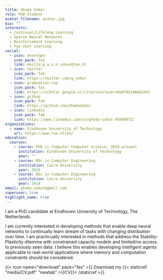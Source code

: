 ```yaml
---
title: Ghada Sokar
role: PhD Student
avatar_filename: avatar.jpg
bio: ""
interests:
  - Continual/Lifelong Learning
  - Sparse Neural Networks
  - Reinforcement Learning
  - Few-shot Learning
social:
  - icon: envelope
    icon_pack: fas
    link: mailto:g.a.z.n.sokar@tue.nl
  - icon: twitter
    icon_pack: fab
    link: https://twitter.com/g_sokar
  - icon: graduation-cap
    icon_pack: fas
    link: https://scholar.google.nl/citations?user=0e6fdZsAAAAJ&hl
  - icon: github
    icon_pack: fab
    link: https://github.com/GhadaSokar
  - icon: linkedin
    icon_pack: fab
    link: https://www.linkedin.com/in/ghada-sokar-45699072/
organizations:
  - name: Eindhoven University of Technology
    url: https://www.tue.nl/en/
education:
  courses:
    - course: PhD in Computer Computer Science, 2019-present
      institution: Eindhoven University of Technology
      year: ""
    - course: MSc in Computer Engineering
      institution: Cairo University
      year: 2016
    - course: BSc in Computer Engineering
      institution: Cairo University
      year: 2014
email: ghada.sokar@gmail.com
superuser: true
highlight_name: true
---
```

I am a PhD candidate at Eindhoven University of Technology, The Netherlands. 

I am currently interested in developing methods that enable deep neural networks to continually learn stream of tasks with changing distribution over time.  I am practicually interested in methods that address the Stability-Plasticity dilemma with constrained capacity models and limited/no access to previously seen data.  I believe this enables developing intelligent agents applicable to real-world applications where memory and computation constraints should be considered.

{{< icon name="download" pack="fas" >}} Download my {{< staticref "media/CV.pdf" "newtab" >}}CV{{< /staticref >}}.